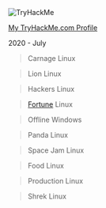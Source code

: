 <img src="https://tryhackme-badges.s3.amazonaws.com/Prim1Tive.png" alt="TryHackMe">

[My TryHackMe.com Profile](https://tryhackme.com/p/Prim1Tive "TryHackMe Prim1Tive Profile")

2020 - July

>Carnage     Linux

>Lion        Linux

>Hackers     Linux

>[Fortune](https://github.com/Prim1Tive/CTFwriteups/blob/master/TryHackMe/KOTH/Fortune.md "Fortune - TryHackMe")     Linux

>Offline     Windows

>Panda       Linux

>Space Jam   Linux

>Food        Linux

>Production  Linux

>Shrek       Linux

